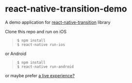 # react-native-transition-demo
A demo application for [react-native-transition](https://github.com/sharingapples/react-native-transition)
library

Clone this repo and run on iOS   
> `$ npm install`  
> `$ react-native run-ios`  

or Android  
> `$ npm install`  
> `$ react-native run-android`

or maybe prefer [a live experience?](https://snack.expo.io/@thg303/react-native-transition-demo)
